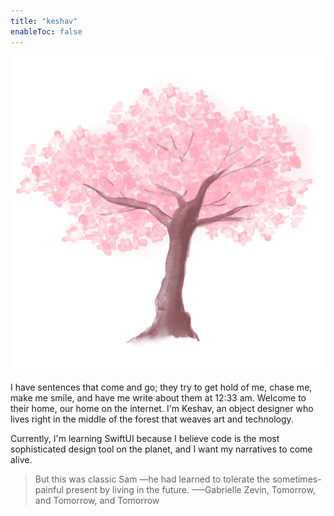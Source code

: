 ```yaml
---
title: "keshav"
enableToc: false
---
```

![peach_tree](/post/images/peach_tree.svg)


I have sentences that come and go; they try to get hold of me, chase me, make me smile, and have me write about them at 12:33 am. Welcome to their home, our home on the internet. I'm Keshav, an object designer who lives right in the middle of the forest that weaves art and technology.

Currently, I'm learning SwiftUI because I believe code is the most sophisticated design tool on the planet, and I want my narratives to come alive.

> But this was classic Sam —he had learned to tolerate the sometimes-painful present by living in the future. —–Gabrielle Zevin, Tomorrow, and Tomorrow, and Tomorrow
